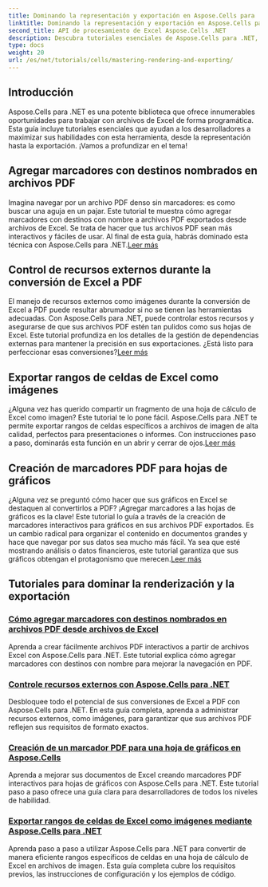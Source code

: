 ```yaml
---
title: Dominando la representación y exportación en Aspose.Cells para .NET
linktitle: Dominando la representación y exportación en Aspose.Cells para .NET
second_title: API de procesamiento de Excel Aspose.Cells .NET
description: Descubra tutoriales esenciales de Aspose.Cells para .NET, aprenda a renderizar, exportar, administrar recursos, agregar marcadores y más con nuestras guías detalladas.
type: docs
weight: 20
url: /es/net/tutorials/cells/mastering-rendering-and-exporting/
---
```

## Introducción

Aspose.Cells para .NET es una potente biblioteca que ofrece innumerables oportunidades para trabajar con archivos de Excel de forma programática. Esta guía incluye tutoriales esenciales que ayudan a los desarrolladores a maximizar sus habilidades con esta herramienta, desde la representación hasta la exportación. ¡Vamos a profundizar en el tema!

## Agregar marcadores con destinos nombrados en archivos PDF  
 Imagina navegar por un archivo PDF denso sin marcadores: es como buscar una aguja en un pajar. Este tutorial te muestra cómo agregar marcadores con destinos con nombre a archivos PDF exportados desde archivos de Excel. Se trata de hacer que tus archivos PDF sean más interactivos y fáciles de usar. Al final de esta guía, habrás dominado esta técnica con Aspose.Cells para .NET.[Leer más](./add-bookmarks-with-named-destinations/)

## Control de recursos externos durante la conversión de Excel a PDF  
El manejo de recursos externos como imágenes durante la conversión de Excel a PDF puede resultar abrumador si no se tienen las herramientas adecuadas. Con Aspose.Cells para .NET, puede controlar estos recursos y asegurarse de que sus archivos PDF estén tan pulidos como sus hojas de Excel. Este tutorial profundiza en los detalles de la gestión de dependencias externas para mantener la precisión en sus exportaciones. ¿Está listo para perfeccionar esas conversiones?[Leer más](./control-external-resources/)

## Exportar rangos de celdas de Excel como imágenes  
 ¿Alguna vez has querido compartir un fragmento de una hoja de cálculo de Excel como imagen? Este tutorial te lo pone fácil. Aspose.Cells para .NET te permite exportar rangos de celdas específicos a archivos de imagen de alta calidad, perfectos para presentaciones o informes. Con instrucciones paso a paso, dominarás esta función en un abrir y cerrar de ojos.[Leer más](./export-excel-cell-ranges-as-images/)

## Creación de marcadores PDF para hojas de gráficos
¿Alguna vez se preguntó cómo hacer que sus gráficos en Excel se destaquen al convertirlos a PDF? ¡Agregar marcadores a las hojas de gráficos es la clave! Este tutorial lo guía a través de la creación de marcadores interactivos para gráficos en sus archivos PDF exportados. Es un cambio radical para organizar el contenido en documentos grandes y hace que navegar por sus datos sea mucho más fácil. Ya sea que esté mostrando análisis o datos financieros, este tutorial garantiza que sus gráficos obtengan el protagonismo que merecen.[Leer más](./creating-pdf-bookmark-for-chart-sheet/)

## Tutoriales para dominar la renderización y la exportación
### [Cómo agregar marcadores con destinos nombrados en archivos PDF desde archivos de Excel](./add-bookmarks-with-named-destinations/)
Aprenda a crear fácilmente archivos PDF interactivos a partir de archivos Excel con Aspose.Cells para .NET. Este tutorial explica cómo agregar marcadores con destinos con nombre para mejorar la navegación en PDF.
### [Controle recursos externos con Aspose.Cells para .NET](./control-external-resources/)
Desbloquee todo el potencial de sus conversiones de Excel a PDF con Aspose.Cells para .NET. En esta guía completa, aprenda a administrar recursos externos, como imágenes, para garantizar que sus archivos PDF reflejen sus requisitos de formato exactos.
### [Creación de un marcador PDF para una hoja de gráficos en Aspose.Cells](./creating-pdf-bookmark-for-chart-sheet/)
Aprenda a mejorar sus documentos de Excel creando marcadores PDF interactivos para hojas de gráficos con Aspose.Cells para .NET. Este tutorial paso a paso ofrece una guía clara para desarrolladores de todos los niveles de habilidad.
### [Exportar rangos de celdas de Excel como imágenes mediante Aspose.Cells para .NET](./export-excel-cell-ranges-as-images/)
Aprenda paso a paso a utilizar Aspose.Cells para .NET para convertir de manera eficiente rangos específicos de celdas en una hoja de cálculo de Excel en archivos de imagen. Esta guía completa cubre los requisitos previos, las instrucciones de configuración y los ejemplos de código.